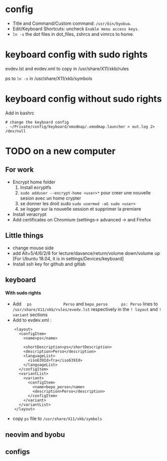 # config
- Title and Command/Custom command: `/usr/bin/byobua`.
- Edit/Keyboard Shortcuts: uncheck `Enable menu access keys`.
- `ln -s` the dot files in dot_files, zshrcs and vimrcs to home.

# keyboard config with sudo rights
evdev.lst and evdev.xml to copy in /usr/share/X11/xkb/rules

ps to `ln -s` in /usr/share/X11/xkb/symbols

# keyboard config without sudo rights

Add in bashrc
```
# change the keyboard config
. ~/Private/config/keyboard/xmodmap/.xmodmap.launcher > out.log 2> /dev/null

```

# TODO on a new computer

## For work
- Encrypt home folder
   1. Install ecryptfs
   1. `sudo adduser --encrypt-home <user>*` pour creer une nouvelle sesion avec un home crypter
   2. se donner les droit sudo `sudo usermod -aG sudo <user>`
   3. se logger sur la nouvelle session et supprimer la premiere
- Install veracrypt
- Add certificates on Chromium (settings-> advanced ->  and Firefox

## Little things
- change mouse side
- add Alt+5/4/6/2/8 for lecture/davance/return/volume down/volume up [For Ubuntu 18.04, it is in settings/Devices/keyboard]
- Install ssh key for github and gitlab

## keyboard
#### With sudo rights
- Add `  ps              Perso` and `bepo_perso      ps: Perso` lines to `/usr/share/X11/xkb/rules/evedv.lst` respectively in the `! layout` and `! variant` sections
- Add to evdev.xml :
```
    <layout>
      <configItem>
        <name>ps</name>
        
        <shortDescription>ps</shortDescription>
        <description>Perso</description>
        <languageList>
          <iso639Id>fra</iso639Id>
        </languageList>
      </configItem>
      <variantList>
        <variant>
          <configItem>
            <name>bepo_perso</name>
            <description>Perso</description>
          </configItem>
        </variant>
      </variantList>
    </layout>
```
- copy `ps` file to `/usr/share/X11/xkb/symbols`

## neovim and byobu

## configs
